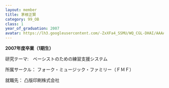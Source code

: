 ```yaml
---
layout: member
title: 茅根正賢
category: 99_OB
class: 1
year_of_graduation: 2007
avatar: https://lh3.googleusercontent.com/-ZxXFa4_SSMU/WQ_CGL-DHAI/AAAAAAAAqOs/_uS3aAJDlME2crBvyFo9kQl-_Uwzy0UZgCLcB/p-s300/%25E8%258C%2585%25E6%25A0%25B9%25E5%2590%259B.jpg
---
```

**2007年度卒業（1期生）**

研究テーマ:　ベーシストのための練習支援システム

所属サークル： フォーク・ミュージック・ファミリー（ＦＭＦ）

就職先： 凸版印刷株式会社
